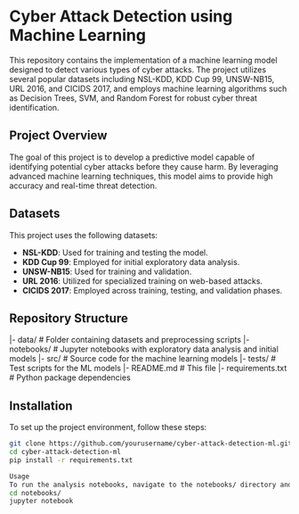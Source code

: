 # Cyber Attack Detection using Machine Learning

This repository contains the implementation of a machine learning model designed to detect various types of cyber attacks. The project utilizes several popular datasets including NSL-KDD, KDD Cup 99, UNSW-NB15, URL 2016, and CICIDS 2017, and employs machine learning algorithms such as Decision Trees, SVM, and Random Forest for robust cyber threat identification.

## Project Overview

The goal of this project is to develop a predictive model capable of identifying potential cyber attacks before they cause harm. By leveraging advanced machine learning techniques, this model aims to provide high accuracy and real-time threat detection.

## Datasets

This project uses the following datasets:
- **NSL-KDD**: Used for training and testing the model.
- **KDD Cup 99**: Employed for initial exploratory data analysis.
- **UNSW-NB15**: Used for training and validation.
- **URL 2016**: Utilized for specialized training on web-based attacks.
- **CICIDS 2017**: Employed across training, testing, and validation phases.

## Repository Structure

|- data/ # Folder containing datasets and preprocessing scripts
|- notebooks/ # Jupyter notebooks with exploratory data analysis and initial models
|- src/ # Source code for the machine learning models
|- tests/ # Test scripts for the ML models
|- README.md # This file
|- requirements.txt # Python package dependencies


## Installation

To set up the project environment, follow these steps:

```bash
git clone https://github.com/yourusername/cyber-attack-detection-ml.git
cd cyber-attack-detection-ml
pip install -r requirements.txt

Usage
To run the analysis notebooks, navigate to the notebooks/ directory and start Jupyter Notebook:
cd notebooks/
jupyter notebook

